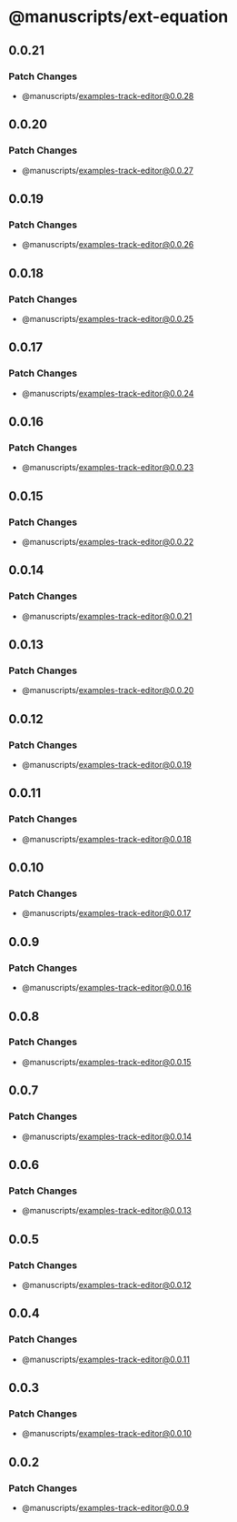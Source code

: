 # @manuscripts/ext-equation

## 0.0.21

### Patch Changes

- @manuscripts/examples-track-editor@0.0.28

## 0.0.20

### Patch Changes

- @manuscripts/examples-track-editor@0.0.27

## 0.0.19

### Patch Changes

- @manuscripts/examples-track-editor@0.0.26

## 0.0.18

### Patch Changes

- @manuscripts/examples-track-editor@0.0.25

## 0.0.17

### Patch Changes

- @manuscripts/examples-track-editor@0.0.24

## 0.0.16

### Patch Changes

- @manuscripts/examples-track-editor@0.0.23

## 0.0.15

### Patch Changes

- @manuscripts/examples-track-editor@0.0.22

## 0.0.14

### Patch Changes

- @manuscripts/examples-track-editor@0.0.21

## 0.0.13

### Patch Changes

- @manuscripts/examples-track-editor@0.0.20

## 0.0.12

### Patch Changes

- @manuscripts/examples-track-editor@0.0.19

## 0.0.11

### Patch Changes

- @manuscripts/examples-track-editor@0.0.18

## 0.0.10

### Patch Changes

- @manuscripts/examples-track-editor@0.0.17

## 0.0.9

### Patch Changes

- @manuscripts/examples-track-editor@0.0.16

## 0.0.8

### Patch Changes

- @manuscripts/examples-track-editor@0.0.15

## 0.0.7

### Patch Changes

- @manuscripts/examples-track-editor@0.0.14

## 0.0.6

### Patch Changes

- @manuscripts/examples-track-editor@0.0.13

## 0.0.5

### Patch Changes

- @manuscripts/examples-track-editor@0.0.12

## 0.0.4

### Patch Changes

- @manuscripts/examples-track-editor@0.0.11

## 0.0.3

### Patch Changes

- @manuscripts/examples-track-editor@0.0.10

## 0.0.2

### Patch Changes

- @manuscripts/examples-track-editor@0.0.9
